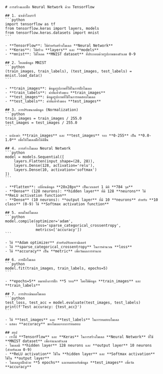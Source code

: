     
    # การสร้างและฝึก Neural Network ด้วย TensorFlow
    
    ## 1. นำเข้าไลบรารี
    ```python
    import tensorflow as tf
    from tensorflow.keras import layers, models
    from tensorflow.keras.datasets import mnist
    ```
    
    - **TensorFlow**: ใช้สำหรับสร้างโมเดล **Neural Network**
    - **Keras**: ใช้สร้าง **layers** และ **models**
    - **mnist**: ใช้โหลด **MNIST dataset** ที่ประกอบด้วยรูปภาพของตัวเลข 0-9
    
    ## 2. โหลดข้อมูล MNIST
    ```python
    (train_images, train_labels), (test_images, test_labels) = mnist.load_data()
    ```
    
    - **train_images**: ข้อมูลรูปภาพที่ใช้ในการฝึกโมเดล
    - **train_labels**: ค่าที่แท้จริงของ **train_images**
    - **test_images**: ข้อมูลรูปภาพที่ใช้ในการทดสอบโมเดล
    - **test_labels**: ค่าที่แท้จริงของ **test_images**
    
    ## 3. การปรับขนาดข้อมูล (Normalization)
    ```python
    train_images = train_images / 255.0
    test_images = test_images / 255.0
    ```
    
    - แปลงค่า **train_images** และ **test_images** จาก **0-255** เป็น **0.0-1.0** เพื่อให้โมเดลฝึกได้ดีขึ้น
    
    ## 4. การสร้างโมเดล Neural Network
    ```python
    model = models.Sequential([
        layers.Flatten(input_shape=(28, 28)),
        layers.Dense(128, activation='relu'),
        layers.Dense(10, activation='softmax')
    ])
    ```
    
    - **Flatten**: เปลี่ยนข้อมูล **28x28px** เป็นเวกเตอร์ 1 มิติ **784 จุด**
    - **Dense** (128 neurons): **hidden layer** ที่มี 128 **neurons** ใช้ **ReLU activation function**
    - **Dense** (10 neurons): **output layer** ที่มี 10 **neurons** สำหรับ **10 class** (0-9) ใช้ **Softmax activation function**
    
    ## 5. คอมไพล์โมเดล
    ```python
    model.compile(optimizer='adam',
                  loss='sparse_categorical_crossentropy',
                  metrics=['accuracy'])
    ```
    
    - ใช้ **Adam optimizer** สำหรับปรับพารามิเตอร์
    - ใช้ **sparse_categorical_crossentropy** ในการคำนวณ **loss**
    - ใช้ **accuracy** เป็น **metric** เพื่อวัดผลการทำนาย
    
    ## 6. การฝึกโมเดล
    ```python
    model.fit(train_images, train_labels, epochs=5)
    ```
    
    - **epochs=5** หมายถึงการฝึก **5 รอบ** โดยใช้ข้อมูล **train_images** และ **train_labels**
    
    ## 7. การประเมินผลโมเดล
    ```python
    test_loss, test_acc = model.evaluate(test_images, test_labels)
    print(f'Test accuracy: {test_acc}')
    ```
    
    - ใช้ **test_images** และ **test_labels** ในการทดสอบโมเดล
    - แสดง **accuracy** ของโมเดลจากการทดสอบ
    
    ## สรุป
    - เราใช้ **TensorFlow** และ **Keras** ในการสร้างโมเดล **Neural Network** ที่ใช้ **MNIST dataset** เพื่อจำแนกตัวเลข
    - โมเดลมี **hidden layer** 128 neurons และ **output layer** 10 neurons (สำหรับเลข 0-9)
    - **ReLU activation** ใช้ใน **hidden layer** และ **Softmax activation** ใช้ใน **output layer**
    - โมเดลถูกฝึกด้วย **5 epochs** และทดสอบกับข้อมูล **test_images** เพื่อวัด **accuracy**
    